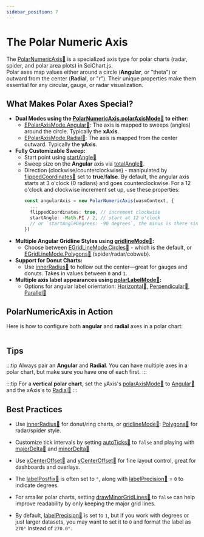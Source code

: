 ```yaml
---
sidebar_position: 7
---
```


# The Polar Numeric Axis

The [PolarNumericAxis:blue_book:](https://www.scichart.com/documentation/js/v4/typedoc/classes/polarnumericaxis.html) is a specialized axis type for polar charts (radar, spider, and polar area plots) in SciChart.js.  
Polar axes map values either around a circle (**Angular**, or "theta") or outward from the center (**Radial**, or "r"). Their unique properties make them essential for any circular, gauge, or radar visualization.

## What Makes Polar Axes Special?

- **Dual Modes using the [PolarNumericAxis.polarAxisMode:blue_book:](https://www.scichart.com/documentation/js/v4/typedoc/classes/polarnumericaxis.html#polaraaxismode) to either:**
  - [EPolarAxisMode.Angular:blue_book:](https://www.scichart.com/documentation/js/v4/typedoc/enums/epolaraxismode.html#angular): The axis is mapped to sweeps (angles) around the circle. Typically the **xAxis**.
  - [EPolarAxisMode.Radial:blue_book:](https://www.scichart.com/documentation/js/v4/typedoc/enums/epolaraxismode.html#radial): The axis is mapped from the center outward. Typically the **yAxis**.
- **Fully Customizable Sweep:**  
  - Start point using [startAngle:blue_book:](https://www.scichart.com/documentation/js/v4/typedoc/classes/polarnumericaxis.html#startangle)
  - Sweep size on the **Angular** axis via [totalAngle:blue_book:](https://www.scichart.com/documentation/js/v4/typedoc/classes/polarnumericaxis.html#totalangle).
  - Direction (clockwise/counterclockwise) - manipulated by [flippedCoordinates:blue_book:](https://www.scichart.com/documentation/js/v4/typedoc/classes/polarnumericaxis.html#flippedcoordinates) set to **true**/**false**. By default, the angular axis starts at 3 o'clock (0 radians) and goes counterclockwise. For a 12 o'clock and clockwise increment set up, use these properties:
    ```ts
    const angularAxis = new PolarNumericAxis(wasmContext, {
      ...
      flippedCoordinates: true, // increment clockwise
      startAngle: -Math.PI / 2, // start at 12 o'clock
      // or `startAngleDegrees: -90 degrees`, the minus is there since we flip the coordinate calculator
    })
    ```
- **Multiple Angular Gridline Styles using [gridlineMode:blue_book:](https://www.scichart.com/documentation/js/v4/typedoc/classes/polarnumericaxis.html#gridlinemode):**
  - Choose between [EGridLineMode.Circles:blue_book:](https://www.scichart.com/documentation/js/v4/typedoc/enums/epolargridlinemode.html#circles) - which is the default, or [EGridLineMode.Polygons:blue_book:](https://www.scichart.com/documentation/js/v4/typedoc/enums/epolargridlinemode.html#polygons) (spider/radar/cobweb).
- **Support for Donut Charts:**  
  - Use [innerRadius:blue_book:](https://www.scichart.com/documentation/js/v4/typedoc/classes/polarnumericaxis.html#innerradius) to hollow out the center—great for gauges and donuts. Takes in values between `0` and `1`.
- **Multiple axis label appearances using [polarLabelMode:blue_book:](https://www.scichart.com/documentation/js/v4/typedoc/classes/polarnumericaxis.html#polarlabelmode):**
   - Options for angular label orientation: [Horizontal:blue_book:](https://www.scichart.com/documentation/js/v4/typedoc/enums/epolarlabelmode.html), [Perpendicular:blue_book:](https://www.scichart.com/documentation/js/v4/typedoc/enums/epolarlabelmode.html#perpendicular), [Parallel:blue_book:](https://www.scichart.com/documentation/js/v4/typedoc/enums/epolarlabelmode.html#parallel)

## PolarNumericAxis in Action

Here is how to configure both **angular** and **radial** axes in a polar chart:

```ts showLineNumbers {19-21,25-26,30-31,46-48,50} file=./Basic/demo.ts start=region_A_start end=region_A_end
```

<LiveDocSnippet name="./Basic/demo" />

## Tips

:::tip
Always pair an **Angular** and **Radial**. You can have multiple axes in a polar chart, but make sure you have one of each first.
:::

:::tip
For a **vertical polar chart**, set the yAxis's [polarAxisMode:blue_book:](https://www.scichart.com/documentation/js/v4/typedoc/classes/polarnumericaxis.html#polaraxismode) to [Angular:blue_book:](https://www.scichart.com/documentation/js/v4/typedoc/enums/epolaraxismode.html#angular) and the xAxis's to [Radial:blue_book:](https://www.scichart.com/documentation/js/v4/typedoc/enums/epolaraxismode.html#radial) 
:::

## Best Practices

- Use [innerRadius:blue_book:](https://www.scichart.com/documentation/js/v4/typedoc/classes/polarnumericaxis.html#innerradius) for donut/ring charts, or [gridlineMode:blue_book:](https://www.scichart.com/documentation/js/v4/typedoc/classes/polarnumericaxis.html#gridlinemode): [Polygons:blue_book:](https://www.scichart.com/documentation/js/v4/typedoc/enums/epolargridlinemode.html#polygons) for radar/spider style.

- Customize tick intervals by setting [autoTicks:blue_book:](https://www.scichart.com/documentation/js/v4/typedoc/classes/polaraxisbase.html#autoticks) to `false` and playing with [majorDelta:blue_book:](https://www.scichart.com/documentation/js/v4/typedoc/classes/polaraxisbase.html#majordelta) and [minorDelta:blue_book:](https://www.scichart.com/documentation/js/v4/typedoc/classes/polaraxisbase.html#minordelta)

- Use [xCenterOffset:blue_book:](https://www.scichart.com/documentation/js/v4/typedoc/classes/polarnumericaxis.html#xcenteroffset) and [yCenterOffset:blue_book:](https://www.scichart.com/documentation/js/v4/typedoc/classes/polarnumericaxis.html#ycenteroffset) for fine layout control, great for dashboards and overlays.

- The [labelPostfix:blue_book:](https://www.scichart.com/documentation/js/v4/typedoc/classes/polaraxisbase.html#labelpostfix) is often set to `°`, along with [labelPrecision:blue_book:](https://www.scichart.com/documentation/js/v4/typedoc/classes/polaraxisbase.html#labelprecision) = `0` to indicate degrees.

- For smaller polar charts, setting [drawMinorGridLines:blue_book:](https://www.scichart.com/documentation/js/v4/typedoc/classes/polaraxisbase.html#drawminorgirdlines) to `false` can help improve readability by only keeping the major grid lines.

- By default, [labelPrecision:blue_book:](https://www.scichart.com/documentation/js/v4/typedoc/classes/polaraxisbase.html#labelprecision) is set to `1`, but if you work with degrees or just larger datasets, you may want to set it to `0` and format the label as `270°` instead of `270.0°`.
